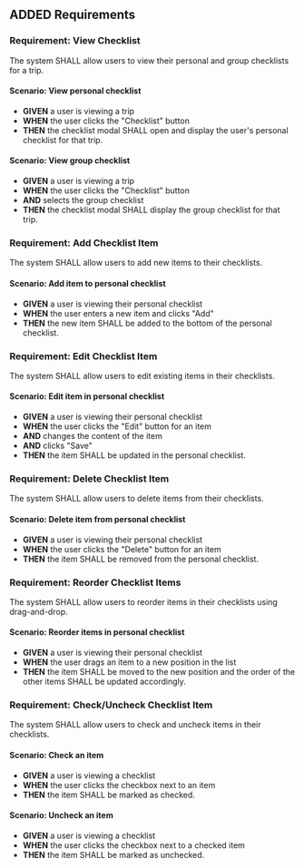 ## ADDED Requirements
### Requirement: View Checklist
The system SHALL allow users to view their personal and group checklists for a trip.

#### Scenario: View personal checklist
- **GIVEN** a user is viewing a trip
- **WHEN** the user clicks the "Checklist" button
- **THEN** the checklist modal SHALL open and display the user's personal checklist for that trip.

#### Scenario: View group checklist
- **GIVEN** a user is viewing a trip
- **WHEN** the user clicks the "Checklist" button
- **AND** selects the group checklist
- **THEN** the checklist modal SHALL display the group checklist for that trip.

### Requirement: Add Checklist Item
The system SHALL allow users to add new items to their checklists.

#### Scenario: Add item to personal checklist
- **GIVEN** a user is viewing their personal checklist
- **WHEN** the user enters a new item and clicks "Add"
- **THEN** the new item SHALL be added to the bottom of the personal checklist.

### Requirement: Edit Checklist Item
The system SHALL allow users to edit existing items in their checklists.

#### Scenario: Edit item in personal checklist
- **GIVEN** a user is viewing their personal checklist
- **WHEN** the user clicks the "Edit" button for an item
- **AND** changes the content of the item
- **AND** clicks "Save"
- **THEN** the item SHALL be updated in the personal checklist.

### Requirement: Delete Checklist Item
The system SHALL allow users to delete items from their checklists.

#### Scenario: Delete item from personal checklist
- **GIVEN** a user is viewing their personal checklist
- **WHEN** the user clicks the "Delete" button for an item
- **THEN** the item SHALL be removed from the personal checklist.

### Requirement: Reorder Checklist Items
The system SHALL allow users to reorder items in their checklists using drag-and-drop.

#### Scenario: Reorder items in personal checklist
- **GIVEN** a user is viewing their personal checklist
- **WHEN** the user drags an item to a new position in the list
- **THEN** the item SHALL be moved to the new position and the order of the other items SHALL be updated accordingly.

### Requirement: Check/Uncheck Checklist Item
The system SHALL allow users to check and uncheck items in their checklists.

#### Scenario: Check an item
- **GIVEN** a user is viewing a checklist
- **WHEN** the user clicks the checkbox next to an item
- **THEN** the item SHALL be marked as checked.

#### Scenario: Uncheck an item
- **GIVEN** a user is viewing a checklist
- **WHEN** the user clicks the checkbox next to a checked item
- **THEN** the item SHALL be marked as unchecked.
